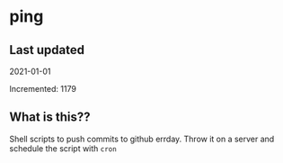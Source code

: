 # ping

## Last updated
2021-01-01

Incremented: 1179

## What is this??
Shell scripts to push commits to github errday. Throw it on a server and schedule the script with `cron`
